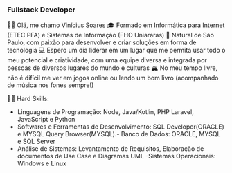 ### Fullstack Developer

👋🏽 Olá, me chamo Vinícius Soares
🎓 Formado em Informática para Internet (ETEC PFA) e Sistemas de Informação (FHO Uniararas)
🌇 Natural de São Paulo, com paixão para desenvolver e criar soluções em forma de tecnologia
💻 Espero um dia liderar em um lugar que me permita usar todo o meu potencial e criatividade, com uma equipe diversa e integrada por pessoas de diversos lugares do mundo e culturas
🏔 No meu tempo livre, não é difícil me ver em jogos online ou lendo um bom livro (acompanhado de música nos fones sempre!)

💪🏽 Hard Skills:
- Linguagens de Programação: Node, Java/Kotlin, PHP Laravel, JavaScript e Python
- Softwares e Ferramentas de Desenvolvimento: SQL Developer(ORACLE) e MYSQL Query Browser(MYSQL).- Banco de Dados: ORACLE, MYSQL e SQL Server
- Análise de Sistemas: Levantamento de Requisitos, Elaboração de documentos de Use Case e Diagramas UML
-Sistemas Operacionais: Windows e Linux
